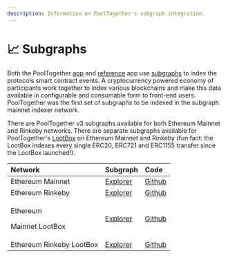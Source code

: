 ```yaml
---
description: Information on PoolTogether's subgraph integration.
---
```


# 📈 Subgraphs

Both the PoolTogether [app](https://app.pooltogether.com) and [reference](https://reference-app.pooltogether.com/) app use [subgraphs](https://thegraph.com) to index the protocols smart contract events. A cryptocurrency powered economy of participants work together to index various blockchains and make this data available in configurable and consumable form to front-end users. PoolTogether was the first set of subgraphs to be indexed in the subgraph mainnet indexer network. 

There are PoolTogether v3 subgraphs available for both Ethereum Mainnet and Rinkeby networks. There are separate subgraphs available for PoolTogether's [LootBox](../protocol/lootbox.md) on Ethereum Mainnet and Rinkeby \(fun fact: the LootBox indexes every single ERC20, ERC721 and ERC1155 transfer since the LootBox launched!\). 

<table>
  <thead>
    <tr>
      <th style="text-align:left">Network</th>
      <th style="text-align:left">Subgraph</th>
      <th style="text-align:left">Code</th>
    </tr>
  </thead>
  <tbody>
    <tr>
      <td style="text-align:left">Ethereum Mainnet</td>
      <td style="text-align:left"><a href="https://thegraph.com/explorer/subgraph/pooltogether/pooltogether-v3_1_0">Explorer</a>
      </td>
      <td style="text-align:left"><a href="https://github.com/pooltogether/pooltogether-subgraph-v3">Github</a>
      </td>
    </tr>
    <tr>
      <td style="text-align:left">Ethereum Rinkeby</td>
      <td style="text-align:left"><a href="https://thegraph.com/explorer/subgraph/pooltogether/pooltogether-rinkeby-v3_1_0">Explorer</a>
      </td>
      <td style="text-align:left"><a href="https://github.com/pooltogether/pooltogether-subgraph-v3">Github</a>
      </td>
    </tr>
    <tr>
      <td style="text-align:left">
        <p>Ethereum</p>
        <p>Mainnet LootBox</p>
      </td>
      <td style="text-align:left"><a href="https://thegraph.com/explorer/subgraph/pooltogether/lootbox-v1_0_0">Explorer</a>
      </td>
      <td style="text-align:left"><a href="https://github.com/pooltogether/loot-box-subgraph">Github</a>
      </td>
    </tr>
    <tr>
      <td style="text-align:left">Ethereum Rinkeby LootBox</td>
      <td style="text-align:left"><a href="https://thegraph.com/explorer/subgraph/pooltogether/lootbox-rinkeby-v1_0_0">Explorer</a>
      </td>
      <td style="text-align:left"><a href="https://github.com/pooltogether/loot-box-subgraph">Github</a>
      </td>
    </tr>
  </tbody>
</table>



